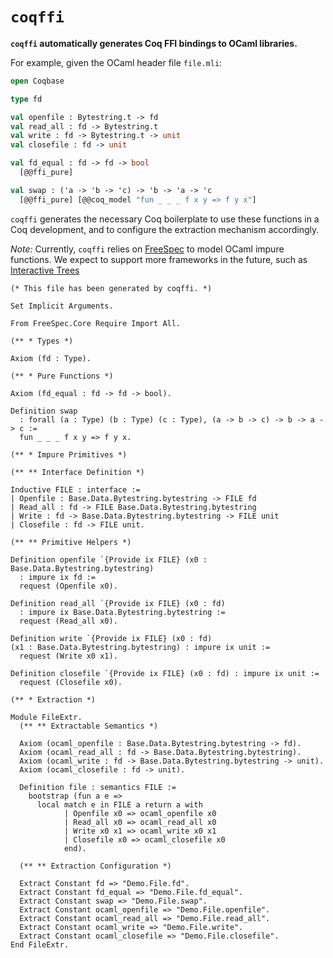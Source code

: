 # `coqffi`

**`coqffi` automatically generates Coq FFI bindings to OCaml
libraries.**

For example, given the OCaml header file `file.mli`:

```ocaml
open Coqbase

type fd

val openfile : Bytestring.t -> fd
val read_all : fd -> Bytestring.t
val write : fd -> Bytestring.t -> unit
val closefile : fd -> unit

val fd_equal : fd -> fd -> bool
  [@@ffi_pure]

val swap : ('a -> 'b -> 'c) -> 'b -> 'a -> 'c
  [@@ffi_pure] [@@coq_model "fun _ _ _ f x y => f y x"]
```

`coqffi` generates the necessary Coq boilerplate to use these
functions in a Coq development, and to configure the extraction
mechanism accordingly.

*Note:* Currently, `coqffi` relies on
[FreeSpec](https://github.com/ANSSI-FR/FreeSpec) to model OCaml impure
functions. We expect to support more frameworks in the future, such as
[Interactive Trees](https://github.com/DeepSpec/InteractionTrees)

```coq
(* This file has been generated by coqffi. *)

Set Implicit Arguments.

From FreeSpec.Core Require Import All.

(** * Types *)

Axiom (fd : Type).

(** * Pure Functions *)

Axiom (fd_equal : fd -> fd -> bool).

Definition swap
  : forall (a : Type) (b : Type) (c : Type), (a -> b -> c) -> b -> a -> c :=
  fun _ _ _ f x y => f y x.

(** * Impure Primitives *)

(** ** Interface Definition *)

Inductive FILE : interface :=
| Openfile : Base.Data.Bytestring.bytestring -> FILE fd
| Read_all : fd -> FILE Base.Data.Bytestring.bytestring
| Write : fd -> Base.Data.Bytestring.bytestring -> FILE unit
| Closefile : fd -> FILE unit.

(** ** Primitive Helpers *)

Definition openfile `{Provide ix FILE} (x0 : Base.Data.Bytestring.bytestring)
  : impure ix fd :=
  request (Openfile x0).

Definition read_all `{Provide ix FILE} (x0 : fd)
  : impure ix Base.Data.Bytestring.bytestring :=
  request (Read_all x0).

Definition write `{Provide ix FILE} (x0 : fd)
(x1 : Base.Data.Bytestring.bytestring) : impure ix unit :=
  request (Write x0 x1).

Definition closefile `{Provide ix FILE} (x0 : fd) : impure ix unit :=
  request (Closefile x0).

(** * Extraction *)

Module FileExtr.
  (** ** Extractable Semantics *)

  Axiom (ocaml_openfile : Base.Data.Bytestring.bytestring -> fd).
  Axiom (ocaml_read_all : fd -> Base.Data.Bytestring.bytestring).
  Axiom (ocaml_write : fd -> Base.Data.Bytestring.bytestring -> unit).
  Axiom (ocaml_closefile : fd -> unit).

  Definition file : semantics FILE :=
    bootstrap (fun a e =>
      local match e in FILE a return a with
            | Openfile x0 => ocaml_openfile x0
            | Read_all x0 => ocaml_read_all x0
            | Write x0 x1 => ocaml_write x0 x1
            | Closefile x0 => ocaml_closefile x0
            end).

  (** ** Extraction Configuration *)

  Extract Constant fd => "Demo.File.fd".
  Extract Constant fd_equal => "Demo.File.fd_equal".
  Extract Constant swap => "Demo.File.swap".
  Extract Constant ocaml_openfile => "Demo.File.openfile".
  Extract Constant ocaml_read_all => "Demo.File.read_all".
  Extract Constant ocaml_write => "Demo.File.write".
  Extract Constant ocaml_closefile => "Demo.File.closefile".
End FileExtr.
```
